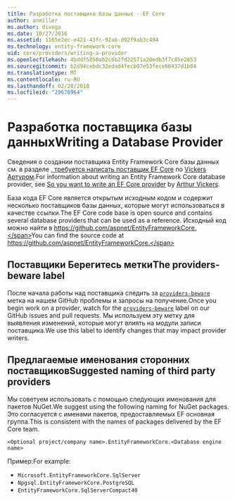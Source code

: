 ```yaml
---
title: Разработка поставщика базы данных - EF Core
author: anmiller
ms.author: divega
ms.date: 10/27/2016
ms.assetid: 1165e2ec-e421-43fc-92ab-d92f9ab3c494
ms.technology: entity-framework-core
uid: core/providers/writing-a-provider
ms.openlocfilehash: 4bddf5858ab2c6b2fd22571a20edb3f7c85e2853
ms.sourcegitcommit: b2d94cebdc32edad4fecb07e53fece66437d1b04
ms.translationtype: MT
ms.contentlocale: ru-RU
ms.lasthandoff: 02/28/2018
ms.locfileid: "29678964"
---
```

# <a name="writing-a-database-provider"></a><span data-ttu-id="292e4-102">Разработка поставщика базы данных</span><span class="sxs-lookup"><span data-stu-id="292e4-102">Writing a Database Provider</span></span>

<span data-ttu-id="292e4-103">Сведения о создании поставщика Entity Framework Core базы данных см. в разделе [, требуется написать поставщик EF Core](https://blog.oneunicorn.com/2016/11/11/so-you-want-to-write-an-ef-core-provider/) по [Vickers Артуром](https://github.com/ajcvickers).</span><span class="sxs-lookup"><span data-stu-id="292e4-103">For information about writing an Entity Framework Core database provider, see [So you want to write an EF Core provider](https://blog.oneunicorn.com/2016/11/11/so-you-want-to-write-an-ef-core-provider/) by [Arthur Vickers](https://github.com/ajcvickers).</span></span>

<span data-ttu-id="292e4-104">База кода EF Core является открытым исходным кодом и содержит несколько поставщиков базы данных, которые могут использоваться в качестве ссылки.</span><span class="sxs-lookup"><span data-stu-id="292e4-104">The EF Core code base is open source and contains several database providers that can be used as a reference.</span></span> <span data-ttu-id="292e4-105">Исходный код можно найти в https://github.com/aspnet/EntityFrameworkCore.</span><span class="sxs-lookup"><span data-stu-id="292e4-105">You can find the source code at https://github.com/aspnet/EntityFrameworkCore.</span></span>

## <a name="the-providers-beware-label"></a><span data-ttu-id="292e4-106">Поставщики Берегитесь метки</span><span class="sxs-lookup"><span data-stu-id="292e4-106">The providers-beware label</span></span>

<span data-ttu-id="292e4-107">После начала работы над поставщика следить за [ `providers-beware` ](https://github.com/aspnet/EntityFrameworkCore/labels/providers-beware) метка на нашем GitHub проблемы и запросы на получение.</span><span class="sxs-lookup"><span data-stu-id="292e4-107">Once you begin work on a provider, watch for the [`providers-beware`](https://github.com/aspnet/EntityFrameworkCore/labels/providers-beware) label on our GitHub issues and pull requests.</span></span> <span data-ttu-id="292e4-108">Мы используем эту метку для выявления изменений, которые могут влиять на модули записи поставщика.</span><span class="sxs-lookup"><span data-stu-id="292e4-108">We use this label to identify changes that may impact provider writers.</span></span>

## <a name="suggested-naming-of-third-party-providers"></a><span data-ttu-id="292e4-109">Предлагаемые именования сторонних поставщиков</span><span class="sxs-lookup"><span data-stu-id="292e4-109">Suggested naming of third party providers</span></span>

<span data-ttu-id="292e4-110">Мы советуем использовать с помощью следующих именования для пакетов NuGet.</span><span class="sxs-lookup"><span data-stu-id="292e4-110">We suggest using the following naming for NuGet packages.</span></span> <span data-ttu-id="292e4-111">Это согласуется с именами пакетов, предоставляемых EF основная группа.</span><span class="sxs-lookup"><span data-stu-id="292e4-111">This is consistent with the names of packages delivered by the EF Core team.</span></span>

`<Optional project/company name>.EntityFrameworkCore.<Database engine name>`

<span data-ttu-id="292e4-112">Пример:</span><span class="sxs-lookup"><span data-stu-id="292e4-112">For example:</span></span>
* `Microsoft.EntityFrameworkCore.SqlServer`
* `Npgsql.EntityFrameworkCore.PostgreSQL`
* `EntityFrameworkCore.SqlServerCompact40`

